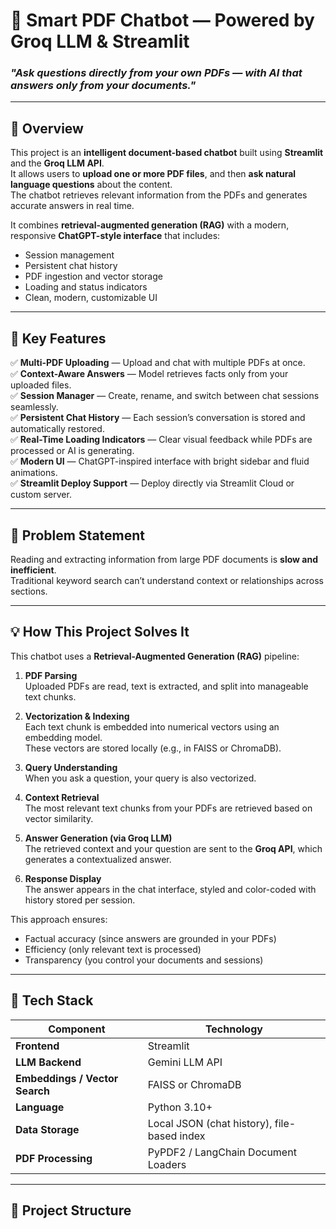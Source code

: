 # 🤖 Smart PDF Chatbot — Powered by Groq LLM & Streamlit

### _"Ask questions directly from your own PDFs — with AI that answers only from your documents."_

---

## 🧩 Overview

This project is an **intelligent document-based chatbot** built using **Streamlit** and the **Groq LLM API**.  
It allows users to **upload one or more PDF files**, and then **ask natural language questions** about the content.  
The chatbot retrieves relevant information from the PDFs and generates accurate answers in real time.

It combines **retrieval-augmented generation (RAG)** with a modern, responsive **ChatGPT-style interface** that includes:
- Session management  
- Persistent chat history  
- PDF ingestion and vector storage  
- Loading and status indicators  
- Clean, modern, customizable UI  

---

## 🚀 Key Features

✅ **Multi-PDF Uploading** — Upload and chat with multiple PDFs at once.  
✅ **Context-Aware Answers** — Model retrieves facts only from your uploaded files.  
✅ **Session Manager** — Create, rename, and switch between chat sessions seamlessly.  
✅ **Persistent Chat History** — Each session’s conversation is stored and automatically restored.  
✅ **Real-Time Loading Indicators** — Clear visual feedback while PDFs are processed or AI is generating.  
✅ **Modern UI** — ChatGPT-inspired interface with bright sidebar and fluid animations.  
✅ **Streamlit Deploy Support** — Deploy directly via Streamlit Cloud or custom server.  

---

## 🧠 Problem Statement

Reading and extracting information from large PDF documents is **slow and inefficient**.  
Traditional keyword search can’t understand context or relationships across sections.

---

## 💡 How This Project Solves It

This chatbot uses a **Retrieval-Augmented Generation (RAG)** pipeline:

1. **PDF Parsing**  
   Uploaded PDFs are read, text is extracted, and split into manageable text chunks.

2. **Vectorization & Indexing**  
   Each text chunk is embedded into numerical vectors using an embedding model.  
   These vectors are stored locally (e.g., in FAISS or ChromaDB).

3. **Query Understanding**  
   When you ask a question, your query is also vectorized.

4. **Context Retrieval**  
   The most relevant text chunks from your PDFs are retrieved based on vector similarity.

5. **Answer Generation (via Groq LLM)**  
   The retrieved context and your question are sent to the **Groq API**, which generates a contextualized answer.

6. **Response Display**  
   The answer appears in the chat interface, styled and color-coded with history stored per session.

This approach ensures:
- Factual accuracy (since answers are grounded in your PDFs)
- Efficiency (only relevant text is processed)
- Transparency (you control your documents and sessions)

---

## 🧰 Tech Stack

| Component | Technology |
|------------|-------------|
| **Frontend** | Streamlit |
| **LLM Backend** | Gemini LLM API |
| **Embeddings / Vector Search** | FAISS or ChromaDB |
| **Language** | Python 3.10+ |
| **Data Storage** | Local JSON (chat history), file-based index |
| **PDF Processing** | PyPDF2 / LangChain Document Loaders |

---

## 📂 Project Structure

